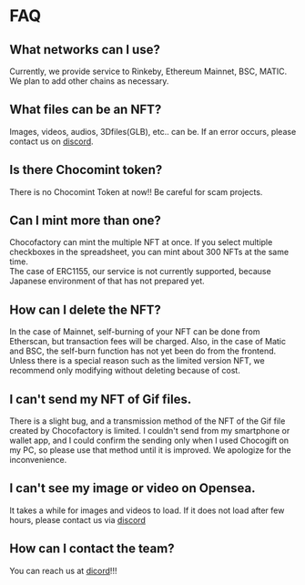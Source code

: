 # FAQ

## What networks can I use?

&#x20;Currently, we provide service to Rinkeby, Ethereum Mainnet, BSC, MATIC. We plan to add other chains as necessary.

## What files can be an NFT?

&#x20;Images, videos, audios, 3Dfiles(GLB), etc.. can be. If an error occurs, please contact us on [discord](https://discord.com/invite/XkZngBzq).

## Is there Chocomint token?

There is no Chocomint Token at now!!  Be careful for scam projects.

## Can I mint more than one?

&#x20;Chocofactory can mint the multiple NFT at once. If you select multiple checkboxes in the spreadsheet, you can  mint about 300 NFTs at the same time.\
&#x20;The case of ERC1155, our service is not currently supported, because Japanese environment of that has not prepared yet.

## How can I delete the NFT?

&#x20;In the case of Mainnet, self-burning of your NFT can be done from Etherscan, but transaction fees will be charged. Also, in the case of Matic and BSC, the self-burn function has not yet been do from the frontend. Unless there is a special reason such as the limited version NFT, we recommend only modifying without deleting because of cost.

## I can't send my NFT of Gif files.

&#x20;There is a slight bug, and a transmission method of the NFT of the Gif file created by Chocofactory is limited. I couldn't send from my smartphone or wallet app, and I could confirm the sending only when I used Chocogift on my PC, so please use that method until it is improved. We apologize for the inconvenience.

## I can't see my image or video on Opensea.

&#x20;It takes a while for images and videos to load. If it does not load after few hours, please contact us via [discord](https://discord.com/invite/XkZngBzq)

## How can I contact the team?

You can reach us at [dicord](https://discord.com/invite/XkZngBzq)!!!

